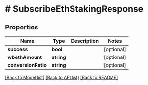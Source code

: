 # # SubscribeEthStakingResponse

## Properties

Name | Type | Description | Notes
------------ | ------------- | ------------- | -------------
**success** | **bool** |  | [optional]
**wbethAmount** | **string** |  | [optional]
**conversionRatio** | **string** |  | [optional]

[[Back to Model list]](../../README.md#models) [[Back to API list]](../../README.md#endpoints) [[Back to README]](../../README.md)
